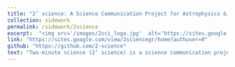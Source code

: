 ```yaml
---
title: "2’ science: A Science Communication Project for Astrophysics & Space Physics"
collection: sidework
permalink: /sidework/2science
excerpt:  "<img src='/images/2sci_logo.jpg'  alt='https://sites.google.com/view/2sciencegr/home?authuser=0'>"
link: "https://sites.google.com/view/2sciencegr/home?authuser=0"
github: "https://github.com/2-science"
text: "Two-minute science (2’ science) is a science communication project initiated and supported by early-career Greek astrophysicists and space physicists. Since December 2020 an effort by all the members of the project is conducted to bridge the gap between the scientific community and the public of Greek readers. The idea behind the project is to write short articles that have an approximate reading time of two minutes. These articles are separated in three difficulty levels to cover a broad range of readers, starting from your students to experiences adults. Furthermore, we include the opportunity to “ask an expert” where any reader can post a question that will be addressed by a researcher of the field. These questions are answered by the board of the team or by contacting an expert from the Greek astronomical society."
---
```

